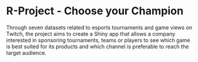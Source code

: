 # R-Project - Choose your Champion

Through seven datasets related to esports tournaments and game views on Twitch, the project aims to create a Shiny app that allows a company interested in sponsoring tournaments, teams or players to see which game is best suited for its products and which channel is preferable to reach the target audience.